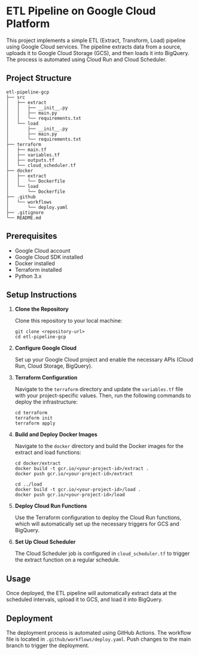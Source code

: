 # ETL Pipeline on Google Cloud Platform

This project implements a simple ETL (Extract, Transform, Load) pipeline using Google Cloud services. The pipeline extracts data from a source, uploads it to Google Cloud Storage (GCS), and then loads it into BigQuery. The process is automated using Cloud Run and Cloud Scheduler.

## Project Structure

```
etl-pipeline-gcp
├── src
│   ├── extract
│   │   ├── __init__.py
│   │   ├── main.py
│   │   └── requirements.txt
│   └── load
│       ├── __init__.py
│       ├── main.py
│       └── requirements.txt
├── terraform
│   ├── main.tf
│   ├── variables.tf
│   ├── outputs.tf
│   └── cloud_scheduler.tf
├── docker
│   ├── extract
│   │   └── Dockerfile
│   └── load
│       └── Dockerfile
├── .github
│   └── workflows
│       └── deploy.yaml
├── .gitignore
└── README.md
```

## Prerequisites

- Google Cloud account
- Google Cloud SDK installed
- Docker installed
- Terraform installed
- Python 3.x

## Setup Instructions

1. **Clone the Repository**

   Clone this repository to your local machine:

   ```
   git clone <repository-url>
   cd etl-pipeline-gcp
   ```

2. **Configure Google Cloud**

   Set up your Google Cloud project and enable the necessary APIs (Cloud Run, Cloud Storage, BigQuery).

3. **Terraform Configuration**

   Navigate to the `terraform` directory and update the `variables.tf` file with your project-specific values. Then, run the following commands to deploy the infrastructure:

   ```
   cd terraform
   terraform init
   terraform apply
   ```

4. **Build and Deploy Docker Images**

   Navigate to the `docker` directory and build the Docker images for the extract and load functions:

   ```
   cd docker/extract
   docker build -t gcr.io/<your-project-id>/extract .
   docker push gcr.io/<your-project-id>/extract

   cd ../load
   docker build -t gcr.io/<your-project-id>/load .
   docker push gcr.io/<your-project-id>/load
   ```

5. **Deploy Cloud Run Functions**

   Use the Terraform configuration to deploy the Cloud Run functions, which will automatically set up the necessary triggers for GCS and BigQuery.

6. **Set Up Cloud Scheduler**

   The Cloud Scheduler job is configured in `cloud_scheduler.tf` to trigger the extract function on a regular schedule.

## Usage

Once deployed, the ETL pipeline will automatically extract data at the scheduled intervals, upload it to GCS, and load it into BigQuery.

## Deployment

The deployment process is automated using GitHub Actions. The workflow file is located in `.github/workflows/deploy.yaml`. Push changes to the main branch to trigger the deployment.

